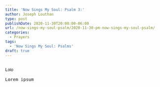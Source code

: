 ```yaml
---
title: 'Now Sings My Soul: Psalm 3:'
author: Joseph Louthan
type: post
publishDate: 2020-11-30T20:00:00-06:00
url: /now-sings-my-soul-psalm/2020-11-30-pm-now-sings-my-soul-psalm/
categories:
  - Prayers
tags:
  - 'Now Sings My Soul: Psalms'
draft: true
---
```


<pre>
<div style="font-variant: small-caps;">
Lord
</div>
Lorem ipsum
</pre>
